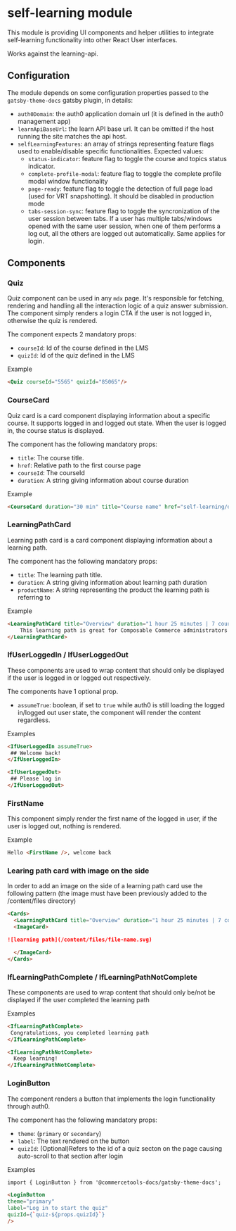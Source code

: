 # self-learning module

This module is providing UI components and helper utilities to integrate self-learning functionality
into other React User interfaces.

Works against the learning-api.

## Configuration

The module depends on some configuration properties passed to the `gatsby-theme-docs` gatsby plugin, in details:

- `auth0Domain`: the auth0 application domain url (it is defined in the auth0 management app)
- `learnApiBaseUrl`: the learn API base url. It can be omitted if the host running the site matches the api host.
- `selfLearningFeatures`: an array of strings representing feature flags used to enable/disable specific functionalities. Expected values:
  - `status-indicator`: feature flag to toggle the course and topics status indicator.
  - `complete-profile-modal`: feature flag to toggle the complete profile modal window functionality
  - `page-ready`: feature flag to toggle the detection of full page load (used for VRT snapshotting). It should be disabled in production mode
  - `tabs-session-sync`: feature flag to toggle the syncronization of the user session between tabs. If a user has multiple tabs/windows opened with the same user session, when one of them performs a log out, all the others are logged out automatically. Same applies for login.

## Components

### Quiz

Quiz component can be used in any `mdx` page. It's responsible for fetching, rendering and handling all the interaction logic of a quiz answer submission.
The component simply renders a login CTA if the user is not logged in, otherwise the quiz is rendered.

The component expects 2 mandatory props:

- `courseId`: Id of the course defined in the LMS
- `quizId`: Id of the quiz defined in the LMS

Example

```md title="you write:" secondaryTheme
<Quiz courseId="5565" quizId="85065"/>
```

### CourseCard

Quiz card is a card component displaying information about a specific course. It supports logged in and logged out state. When the user is logged in, the course status is displayed.

The component has the following mandatory props:

- `title`: The course title.
- `href`: Relative path to the first course page
- `courseId`: The courseId
- `duration`: A string giving information about course duration

Example

```md title="you write:" secondaryTheme
<CourseCard duration="30 min" title="Course name" href="self-learning/overview" courseId="66">Course description. Introduction to extensibility possibilities available in Composable Commerce.</CourseCard>
```

### LearningPathCard

Learning path card is a card component displaying information about a learning path.

The component has the following mandatory props:

- `title`: The learning path title.
- `duration`: A string giving information about learning path duration
- `productName`: A string representing the product the learning path is referring to

Example

```md title="you write:" secondaryTheme
<LearningPathCard title="Overview" duration="1 hour 25 minutes | 7 courses" productName="Composable Commerce">
    This learning path is great for Composable Commerce administrators who create/maintain e-commerce data points, primarily work with a user interface, and have some familiarity with APIs.
</LearningPathCard>
```

### IfUserLoggedIn / IfUserLoggedOut

These components are used to wrap content that should only be displayed if the user is logged in or logged out respectively.

The components have 1 optional prop.

- `assumeTrue`: boolean, if set to `true` while auth0 is still loading the logged in/logged out user state, the component will render the content regardless.

Examples

```md title="you write:" secondaryTheme
<IfUserLoggedIn assumeTrue>
 ## Welcome back!
</IfUserLoggedIn>
```

```md title="you write:" secondaryTheme
<IfUserLoggedOut>
 ## Please log in
</IfUserLoggedOut>
```

### FirstName

This component simply render the first name of the logged in user, if the user is logged out, nothing is rendered.

Example

```md title="you write:" secondaryTheme
Hello <FirstName />, welcome back
```

### Learing path card with image on the side

In order to add an image on the side of a learning path card use the following pattern (the image must have been previously added to the /content/files directory)

```md title="you write:" secondaryTheme
<Cards>
  <LearningPathCard title="Overview" duration="1 hour 25 minutes | 7 courses" productName="Composable Commerce"> Description here</LearningPathCard>
  <ImageCard>

![learning path](/content/files/file-name.svg)

  </ImageCard>
</Cards>
```

### IfLearningPathComplete / IfLearningPathNotComplete

These components are used to wrap content that should only be/not be displayed if the user completed the learning path

Examples

```md title="you write:" secondaryTheme
<IfLearningPathComplete>
 Congratulations, you completed learning path
</IfLearningPathComplete>
```

```md title="you write:" secondaryTheme
<IfLearningPathNotComplete>
  Keep learning!
</IfLearningPathNotComplete>
```

### LoginButton

The component renders a button that implements the login functionality through auth0.

The component has the following mandatory props:

- `theme`: (`primary` or `secondary`)
- `label`: The text rendered on the button
- `quizId`: (Optional)Refers to the id of a quiz secton on the page causing auto-scroll to that section after login

Examples

```md title="you write:" secondaryTheme
import { LoginButton } from '@commercetools-docs/gatsby-theme-docs';

<LoginButton
theme="primary"
label="Log in to start the quiz"
quizId={`quiz-${props.quizId}`}
/>
```
